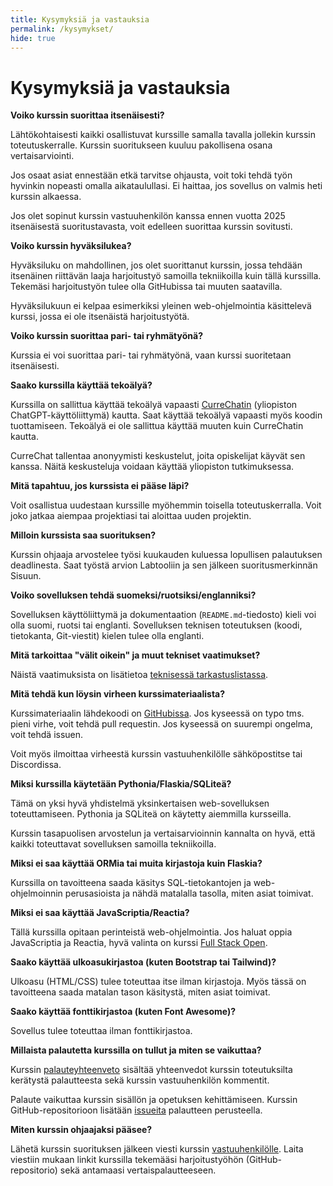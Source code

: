 ```yaml
---
title: Kysymyksiä ja vastauksia
permalink: /kysymykset/
hide: true
---
```


# Kysymyksiä ja vastauksia

**Voiko kurssin suorittaa itsenäisesti?**

Lähtökohtaisesti kaikki osallistuvat kurssille samalla tavalla jollekin kurssin toteutuskerralle. Kurssin suoritukseen kuuluu pakollisena osana vertaisarviointi.

Jos osaat asiat ennestään etkä tarvitse ohjausta, voit toki tehdä työn hyvinkin nopeasti omalla aikataulullasi. Ei haittaa, jos sovellus on valmis heti kurssin alkaessa.

Jos olet sopinut kurssin vastuuhenkilön kanssa ennen vuotta 2025 itsenäisestä suoritustavasta, voit edelleen suorittaa kurssin sovitusti.

**Voiko kurssin hyväksilukea?**

Hyväksiluku on mahdollinen, jos olet suorittanut kurssin, jossa tehdään itsenäinen riittävän laaja harjoitustyö samoilla tekniikoilla kuin tällä kurssilla. Tekemäsi harjoitustyön tulee olla GitHubissa tai muuten saatavilla.

Hyväksilukuun ei kelpaa esimerkiksi yleinen web-ohjelmointia käsittelevä kurssi, jossa ei ole itsenäistä harjoitustyötä.

**Voiko kurssin suorittaa pari- tai ryhmätyönä?**

Kurssia ei voi suorittaa pari- tai ryhmätyönä, vaan kurssi suoritetaan itsenäisesti.

**Saako kurssilla käyttää tekoälyä?**

Kurssilla on sallittua käyttää tekoälyä vapaasti [CurreChatin](https://curre.helsinki.fi/chat) (yliopiston ChatGPT-käyttöliittymä) kautta. Saat käyttää tekoälyä vapaasti myös koodin tuottamiseen. Tekoälyä ei ole sallittua käyttää muuten kuin CurreChatin kautta.

CurreChat tallentaa anonyymisti keskustelut, joita opiskelijat käyvät sen kanssa. Näitä keskusteluja voidaan käyttää yliopiston tutkimuksessa.

**Mitä tapahtuu, jos kurssista ei pääse läpi?**

Voit osallistua uudestaan kurssille myöhemmin toisella toteutuskerralla. Voit joko jatkaa aiempaa projektiasi tai aloittaa uuden projektin.

**Milloin kurssista saa suorituksen?**

Kurssin ohjaaja arvostelee työsi kuukauden kuluessa lopullisen palautuksen deadlinesta. Saat työstä arvion Labtooliin ja sen jälkeen suoritusmerkinnän Sisuun.

**Voiko sovelluksen tehdä suomeksi/ruotsiksi/englanniksi?**

Sovelluksen käyttöliittymä ja dokumentaation (`README.md`-tiedosto) kieli voi olla suomi, ruotsi tai englanti. Sovelluksen teknisen toteutuksen (koodi, tietokanta, Git-viestit) kielen tulee olla englanti.

**Mitä tarkoittaa "välit oikein" ja muut tekniset vaatimukset?**

Näistä vaatimuksista on lisätietoa [teknisessä tarkastuslistassa](../lista).

**Mitä tehdä kun löysin virheen kurssimateriaalista?**

Kurssimateriaalin lähdekoodi on [GitHubissa](https://github.com/hy-tikawe/materiaali). Jos kyseessä on typo tms. pieni virhe, voit tehdä pull requestin. Jos kyseessä on suurempi ongelma, voit tehdä issuen.

Voit myös ilmoittaa virheestä kurssin vastuuhenkilölle sähköpostitse tai Discordissa.

**Miksi kurssilla käytetään Pythonia/Flaskia/SQLiteä?**

Tämä on yksi hyvä yhdistelmä yksinkertaisen web-sovelluksen toteuttamiseen. Pythonia ja SQLiteä on käytetty aiemmilla kursseilla.

Kurssin tasapuolisen arvostelun ja vertaisarvioinnin kannalta on hyvä, että kaikki toteuttavat sovelluksen samoilla tekniikoilla.

**Miksi ei saa käyttää ORMia tai muita kirjastoja kuin Flaskia?**

Kurssilla on tavoitteena saada käsitys SQL-tietokantojen ja web-ohjelmoinnin perusasioista ja nähdä matalalla tasolla, miten asiat toimivat.

**Miksi ei saa käyttää JavaScriptia/Reactia?**

Tällä kurssilla opitaan perinteistä web-ohjelmointia. Jos haluat oppia JavaScriptia ja Reactia, hyvä valinta on kurssi [Full Stack Open](https://fullstackopen.com/).

**Saako käyttää ulkoasukirjastoa (kuten Bootstrap tai Tailwind)?**

Ulkoasu (HTML/CSS) tulee toteuttaa itse ilman kirjastoja. Myös tässä on tavoitteena saada matalan tason käsitystä, miten asiat toimivat.

**Saako käyttää fonttikirjastoa (kuten Font Awesome)?**

Sovellus tulee toteuttaa ilman fonttikirjastoa.

**Millaista palautetta kurssilla on tullut ja miten se vaikuttaa?**

Kurssin [palauteyhteenveto](../palaute) sisältää yhteenvedot kurssin toteutuksilta kerätystä palautteesta sekä kurssin vastuuhenkilön kommentit.

Palaute vaikuttaa kurssin sisällön ja opetuksen kehittämiseen. Kurssin GitHub-repositorioon lisätään [issueita](https://github.com/hy-tikawe/materiaali/issues) palautteen perusteella.

**Miten kurssin ohjaajaksi pääsee?**

Lähetä kurssin suorituksen jälkeen viesti kurssin [vastuuhenkilölle](mailto:ahslaaks@cs.helsinki.fi). Laita viestiin mukaan linkit kurssilla tekemääsi harjoitustyöhön (GitHub-repositorio) sekä antamaasi vertaispalautteeseen.

